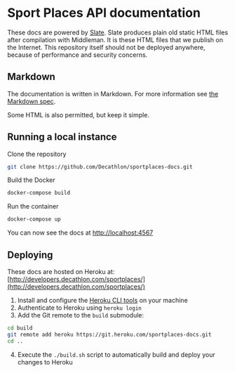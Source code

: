 # Sport Places API documentation

These docs are powered by [Slate](https://github.com/lord/slate). Slate produces plain old static HTML files after
compilation with Middleman. It is these HTML files that we publish on the Internet. This repository itself should not be
deployed anywhere, because of performance and security concerns.

## Markdown

The documentation is written in Markdown. For more information see
[the Markdown spec](https://daringfireball.net/projects/markdown/syntax).

Some HTML is also permitted, but keep it simple.

## Running a local instance

Clone the repository
```bash
git clone https://github.com/Decathlon/sportplaces-docs.git
```

Build the Docker
```bash
docker-compose build
```

Run the container
```bash
docker-compose up
```

You can now see the docs at [http://localhost:4567](http://localhost:4567)

## Deploying

These docs are hosted on Heroku at: 
[http://developers.decathlon.com/sportplaces/](http://developers.decathlon.com/sportplaces/)

1) Install and configure the [Heroku CLI tools](https://devcenter.heroku.com/articles/heroku-cli) on your machine
2) Authenticate to Heroku using `heroku login`
3) Add the Git remote to the `build` submodule:
```bash
cd build
git remote add heroku https://git.heroku.com/sportplaces-docs.git
cd ..
```
4) Execute the `./build.sh` script to automatically build and deploy your changes to Heroku
